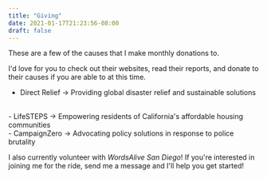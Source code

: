 ```yaml
---
title: "Giving"
date: 2021-01-17T21:23:56-08:00
draft: false
---
```

These are a few of the causes that I make monthly donations to.

I'd love for you to check out their websites, read their reports, and donate to their causes if you are able to at this time.
<br>
- Direct Relief -> Providing global disaster relief and sustainable solutions
<br>
- LifeSTEPS -> Empowering residents of California's affordable housing communities
<br>
- CampaignZero -> Advocating policy solutions in response to police brutality
<br>

I also currently volunteer with *WordsAlive San Diego*! If you're interested in joining me for the ride, send me a message and I'll help you get started!

